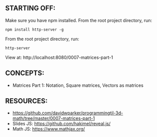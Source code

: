 ## STARTING OFF:

Make sure you have npm installed.
From the root project directory, run:
```
npm install http-server -g
```

From the root project directory, run:
```
http-server
```

View at: http://localhost:8080/0007-matrices-part-1

## CONCEPTS:

* Matrices Part 1: Notation, Square matrices, Vectors as matrices

## RESOURCES:

* https://github.com/davidwparker/programmingtil-3d-math/tree/master/0007-matrices-part-1
* Slides JS: https://github.com/hakimel/reveal.js/
* Math JS: https://www.mathjax.org/
